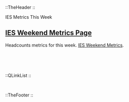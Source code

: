 ::TheHeader
::

<t> IES Metrics This Week </t>

## [IES Weekend Metrics Page](/iesadmin/iesmetricsthisweek)
Headcounts metrics for this week. [IES Weekend Metrics](/iesadmin/iesmetricsthisweek).

<br>
<br>

<br />



::QLinkList
::

<br />

::TheFooter
::

